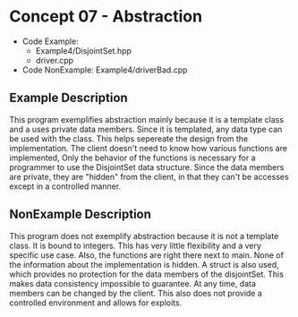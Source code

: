 # Concept 07 - Abstraction
* Code Example: 
  * Example4/DisjointSet.hpp
  * driver.cpp
* Code NonExample: Example4/driverBad.cpp


## Example Description
This program exemplifies abstraction mainly because it is a template class and a uses private data members. Since it is templated, any data type can be used with the class. This helps sepereate the design from the implementation. The client doesn't need to know how various functions are implemented, Only the behavior of the functions is necessary for a programmer to use the DisjointSet data structure. Since the data members are private, they are "hidden" from the client, in that they can't be accesses except in a controlled manner.

## NonExample Description
This program does not exemplify abstraction because it is not a template class. It is bound to integers. This has very little flexibility and a very specific use case.  Also, the functions are right there next to main. None of the information about the implementation is hidden. A struct is also used, which provides no protection for the data members of the disjointSet. This makes data consistency impossible to guarantee. At any time, data members can be changed by the client. This also does not provide a controlled environment and allows for exploits. 
